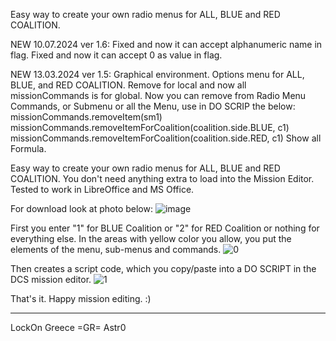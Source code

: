 Easy way to create your own radio menus for ALL, BLUE and RED COALITION.
   
NEW 10.07.2024 ver 1.6:
	Fixed and now it can accept alphanumeric name in flag.
	Fixed and now it can accept 0 as value in flag.

NEW 13.03.2024 ver 1.5:
	Graphical environment.
	Options menu for ALL, BLUE, and RED COALITION.
 	Remove for local and now all missionCommands is for global.
  	Now you can remove from Radio Menu Commands, or Submenu or all the Μenu, use in DO SCRIP the below:
   		missionCommands.removeItem(sm1)
     		missionCommands.removeItemForCoalition(coalition.side.BLUE, c1)
       		missionCommands.removeItemForCoalition(coalition.side.RED, c1)
	Show all Formula.

Easy way to create your own radio menus for ALL, BLUE and RED COALITION.
You don't need anything extra to load into the Mission Editor.
Tested to work in LibreOffice and MS Office.

For download look at photo below:
![image](https://github.com/astrolavos1998/RADIO-MENU-CREATOR/assets/25374331/ee4acdb9-df82-4faf-8914-20ad16fea49e)

First you enter "1" for BLUE Coalition or "2" for RED Coalition or nothing for everything else. In the areas with yellow color you allow, you put the elements of the menu, sub-menus and commands.
![0](https://github.com/astrolavos1998/RADIO-MENU-CREATOR/assets/25374331/6025edec-6f59-4295-adcf-72b9f81eaebc)

Then creates a script code, which you copy/paste into a DO SCRIPT in the DCS mission editor.
![1](https://github.com/astrolavos1998/RADIO-MENU-CREATOR/assets/25374331/fad353ce-86d0-4368-8530-32fa308390a5)

That's it.
Happy mission editing. :)
 


_______________________________
LockOn Greece       =GR= Astr0
